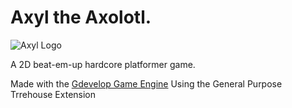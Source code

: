 # Axyl the Axolotl.
![Axyl Logo](https://github.com/fanherbaty/Axyl/blob/96ce5efefee3451989658054c1821f804522e4ad/assets/readmeLogo.png)

A 2D beat-em-up hardcore platformer game. 

Made with the [Gdevelop Game Engine](https://github.com/4ian/GDevelop)
Using the General Purpose Trrehouse Extension
